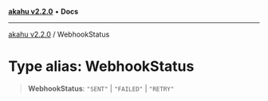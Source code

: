 [**akahu v2.2.0**](../README.md) • **Docs**

***

[akahu v2.2.0](../README.md) / WebhookStatus

# Type alias: WebhookStatus

> **WebhookStatus**: `"SENT"` \| `"FAILED"` \| `"RETRY"`
